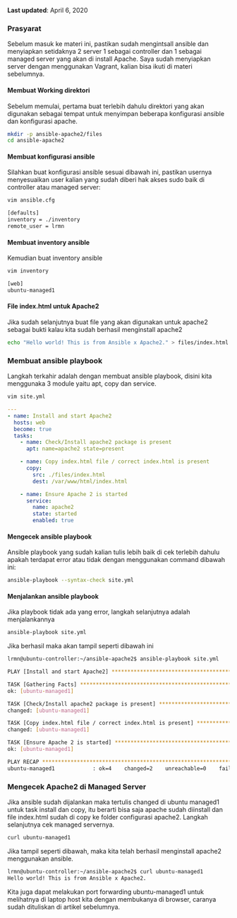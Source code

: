 **Last updated**: April 6, 2020


### Prasyarat

Sebelum masuk ke materi ini, pastikan sudah mengintsall ansible dan menyiapkan setidaknya 2 server 1 sebagai controller dan 1 sebagai managed server yang akan di install Apache. Saya sudah menyiapkan server dengan menggunakan Vagrant, kalian bisa ikuti di materi sebelumnya.

#### Membuat Working direktori

Sebelum memulai, pertama buat terlebih dahulu direktori yang akan digunakan sebagai tempat untuk menyimpan beberapa konfigurasi ansible dan konfigurasi apache.
```bash
mkdir -p ansible-apache2/files
cd ansible-apache2
```

#### Membuat konfigurasi ansible

Silahkan buat konfigurasi ansible sesuai dibawah ini, pastikan usernya menyesuaikan user kalian yang sudah diberi hak akses sudo baik di controller atau managed server:
```bash
vim ansible.cfg
```
```bash
[defaults]
inventory = ./inventory
remote_user = lrmn
```

#### Membuat inventory ansible

Kemudian buat inventory ansible
```bash
vim inventory
```
```bash
[web]
ubuntu-managed1
```

#### File index.html untuk Apache2

Jika sudah selanjutnya buat file yang akan digunakan untuk apache2 sebagai bukti kalau kita sudah berhasil menginstall apache2
```bash
echo "Hello world! This is from Ansible x Apache2." > files/index.html
```

### Membuat ansible playbook

Langkah terkahir adalah dengan membuat ansible playbook, disini kita menggunaka 3 module yaitu apt, copy dan service.
```bash
vim site.yml
```
```yml
---
- name: Install and start Apache2
  hosts: web
  become: true
  tasks:
    - name: Check/Install apache2 package is present
      apt: name=apache2 state=present

    - name: Copy index.html file / correct index.html is present
      copy:
        src: ./files/index.html
        dest: /var/www/html/index.html

    - name: Ensure Apache 2 is started
      service:
        name: apache2
        state: started
        enabled: true
```

#### Mengecek ansible playbook

Ansible playbook yang sudah kalian tulis lebih baik di cek terlebih dahulu apakah terdapat error atau tidak dengan menggunakan command dibawah ini:
```bash
ansible-playbook --syntax-check site.yml
```

#### Menjalankan ansible playbook

Jika playbook tidak ada yang error, langkah selanjutnya adalah menjalankannya
```bash
ansible-playbook site.yml
```

Jika berhasil maka akan tampil seperti dibawah ini
```bash
lrmn@ubuntu-controller:~/ansible-apache2$ ansible-playbook site.yml

PLAY [Install and start Apache2] ********************************************************************************************

TASK [Gathering Facts] ******************************************************************************************************
ok: [ubuntu-managed1]

TASK [Check/Install apache2 package is present] *****************************************************************************
changed: [ubuntu-managed1]

TASK [Copy index.html file / correct index.html is present] *****************************************************************
changed: [ubuntu-managed1]

TASK [Ensure Apache 2 is started] *******************************************************************************************
ok: [ubuntu-managed1]

PLAY RECAP ******************************************************************************************************************
ubuntu-managed1            : ok=4    changed=2    unreachable=0    failed=0    skipped=0    rescued=0    ignored=0

```

### Mengecek Apache2 di Managed Server

Jika ansible sudah dijalankan maka tertulis changed di ubuntu managed1 untuk task install dan copy, itu berarti bisa saja apache sudah diinstall dan file index.html sudah di copy ke folder configurasi apache2. Langkah selanjutnya cek managed servernya.
```bash
curl ubuntu-managed1
```

Jika tampil seperti dibawah, maka kita telah berhasil menginstall apache2 menggunakan ansible.
```bash
lrmn@ubuntu-controller:~/ansible-apache2$ curl ubuntu-managed1
Hello world! This is from Ansible x Apache2.
```
Kita juga dapat melakukan port forwarding ubuntu-managed1 untuk melihatnya di laptop host kita dengan membukanya di browser, caranya sudah dituliskan di artikel sebelumnya.
